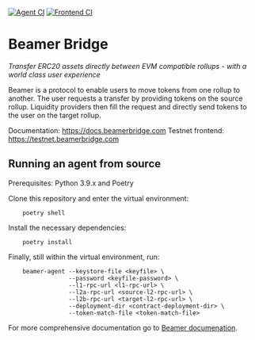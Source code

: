 [![Agent CI](https://github.com/beamer-bridge/beamer/actions/workflows/backend.yml/badge.svg)](https://github.com/beamer-bridge/beamer/actions/workflows/backend.yml)
[![Frontend CI](https://github.com/beamer-bridge/beamer/actions/workflows/frontend.yml/badge.svg)](https://github.com/beamer-bridge/beamer/actions/workflows/frontend.yml)

# Beamer Bridge
*Transfer ERC20 assets directly between EVM compatible rollups - with a world class user experience*

Beamer is a protocol to enable users to move tokens from one rollup to another.
The user requests a transfer by providing tokens on the source rollup.
Liquidity providers then fill the request and directly send tokens to the user
on the target rollup.

Documentation: https://docs.beamerbridge.com
Testnet frontend: https://testnet.beamerbridge.com


## Running an agent from source

Prerequisites: Python 3.9.x and Poetry

Clone this repository and enter the virtual environment:
```
    poetry shell
```

Install the necessary dependencies:
```
    poetry install
```

Finally, still within the virtual environment, run:
```
    beamer-agent --keystore-file <keyfile> \
                 --password <keyfile-password> \
                 --l1-rpc-url <l1-rpc-url> \
                 --l2a-rpc-url <source-l2-rpc-url> \
                 --l2b-rpc-url <target-l2-rpc-url> \
                 --deployment-dir <contract-deployment-dir> \
                 --token-match-file <token-match-file>
```

For more comprehensive documentation go to [Beamer documenation](https://docs.beamerbridge.com).

